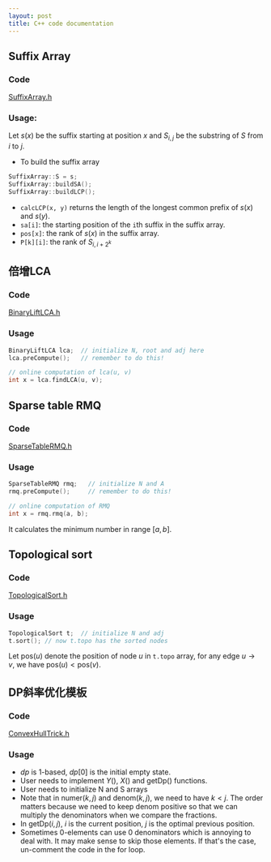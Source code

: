 ```yaml
---
layout: post
title: C++ code documentation
---
```


## Suffix Array

### Code
[SuffixArray.h](https://github.com/atubo/code-snippets/blob/master/cpp/SuffixArray.h)

### Usage:
Let $s(x)$ be the suffix starting at position $x$ and $S_{i, j}$ be the substring of $S$ from $i$ to $j$.

* To build the suffix array

```cpp
SuffixArray::S = s;
SuffixArray::buildSA();
SuffixArray::buildLCP();
```

* `calcLCP(x, y)` returns the length of the longest common prefix of $s(x)$ and $s(y)$.
* `sa[i]`: the starting position of the `i`th suffix in the suffix array.
* `pos[x]`: the rank of $s(x)$ in the suffix array.
* `P[k][i]`: the rank of $S_{i,i+2^k}$

## 倍增LCA

### Code
[BinaryLiftLCA.h](https://github.com/atubo/code-snippets/blob/master/cpp/BinaryLiftLCA.h)

### Usage
```cpp
BinaryLiftLCA lca;  // initialize N, root and adj here
lca.preCompute();   // remember to do this!

// online computation of lca(u, v)
int x = lca.findLCA(u, v);
```

## Sparse table RMQ

### Code
[SparseTableRMQ.h](https://github.com/atubo/code-snippets/blob/master/cpp/SparseTableRMQ.h)

### Usage
```cpp
SparseTableRMQ rmq;   // initialize N and A
rmq.preCompute();     // remember to do this!

// online computation of RMQ
int x = rmq.rmq(a, b);
```
It calculates the minimum number in range $[a, b]$.

## Topological sort

### Code
[TopologicalSort.h](https://github.com/atubo/code-snippets/blob/master/cpp/TopologicalSort.h)

### Usage
```cpp
TopologicalSort t;  // initialize N and adj
t.sort(); // now t.topo has the sorted nodes
```
Let $\textrm{pos}(u)$ denote the position of node $u$ in ```t.topo``` array, for any edge $u \rightarrow v$, we have $\textrm{pos}(u)<\textrm{pos}(v)$.

## DP斜率优化模板

### Code
[ConvexHullTrick.h](https://github.com/atubo/code-snippets/blob/master/cpp/ConvexHullTrick.h)

### Usage
* $dp$ is 1-based, $dp[0]$ is the initial empty state.
* User needs to implement $Y()$, $X()$ and $\textrm{getDp}()$ functions.
* User needs to initialize N and S arrays
* Note that in $\textrm{numer}(k, j)$ and $\textrm{denom}(k, j)$, we need to have $k < j$.
The order matters because we need to keep $\textrm{denom}$ positive so that we can multiply the denominators when we
compare the fractions.
* In $\textrm{getDp}(i, j)$, $i$ is the current position,
$j$ is the optimal previous position.
* Sometimes 0-elements can use 0 denominators which is
annoying to deal with.  It may make sense to skip those
elements. If that's the case, un-comment the code in
the for loop.
